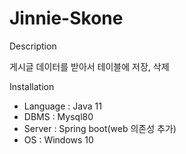 # Jinnie-Skone

Description

게시글 데이터를 받아서 테이블에 저장, 삭제

Installation
- Language : Java 11
- DBMS : Mysql80
- Server : Spring boot(web 의존성 추가)
- OS : Windows 10
